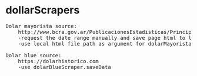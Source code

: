 # dollarScrapers
<pre>
Dolar mayorista source:
    http://www.bcra.gov.ar/PublicacionesEstadisticas/Principales_variables_datos.asp
    -request the date range manually and save page html to local file
    -use local html file path as argument for dolarMayoristaScraper.saveData

Dolar blue source:
    https://dolarhistorico.com
    -use dolarBlueScraper.saveData
</pre>
